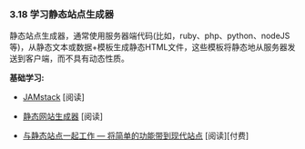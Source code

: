 ### 3.18 学习静态站点生成器

静态站点生成器，通常使用服务器端代码(比如，ruby、php、python、nodeJS等)，从静态文本或数据+模板生成静态HTML文件，这些模板将静态地从服务器发送到客户端，而不具有动态性质。

**基础学习:**

* [JAMstack](https://jamstack.org/) \[阅读\]

* [静态网站生成器](http://www.oreilly.com/web-platform/free/static-site-generators.csp) \[阅读\]

* [与静态站点一起工作 — 将简单的功能带到现代站点](https://www.amazon.com/Working-Static-Sites-Bringing-Simplicity/dp/1491960949) \[阅读\]\[付费\]

